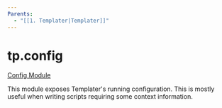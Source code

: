 ```yaml
---
Parents:
  - "[[1. Templater|Templater]]"
---
```


# tp.config
[Config Module](https://silentvoid13.github.io/Templater/internal-functions/internal-modules/config-module.html#config-module)

This module exposes Templater's running configuration.
This is mostly useful when writing scripts requiring some context information.